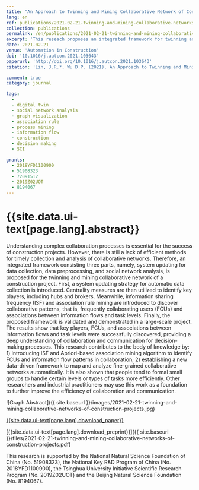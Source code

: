 ```yaml
---
title: "An Approach to Twinning and Mining Collaborative Network of Construction Projects"
lang: en
ref: publications/2021-02-21-twinning-and-mining-collaborative-networks-of-construction-projects
collection: publications
permalink: /en/publications/2021-02-21-twinning-and-mining-collaborative-networks-of-construction-projects
excerpt: 'This reseach proposes an integrated framework for twinning and mining of collaborative networks, hidden patterns such as key players, frequently collaborating users, information flow patterns could be identified, thereby improving efficiency of collaboration and communication'
date: 2021-02-21
venue: 'Automation in Construction'
doi: '10.1016/j.autcon.2021.103643'
paperurl: 'http://doi.org/10.1016/j.autcon.2021.103643'
citation: 'Lin, J.R.*, Wu D.P. (2021). An Approach to Twinning and Mining Collaborative Network of Construction Projects. <i>Automation in Construction</i>, 125, 103643. doi: 10.1016/j.autcon.2021.103643'

comment: true
category: journal

tags: 
  - 
  - digital twin
  - social network analysis
  - graph visualization
  - association rule
  - process mining
  - information flow
  - construction
  - decision making
  - SCI

grants:
  - 2018YFD1100900
  - 51908323
  - 72091512
  - 2019Z02UOT
  - 8194067
---
```



{{site.data.ui-text[page.lang].abstract}}
====

Understanding complex collaboration processes is essential for the success of construction projects. However, there is still a lack of efficient methods for timely collection and analysis of collaborative networks. Therefore, an integrated framework consisting three parts, namely, system updating for data collection, data preprocessing, and social network analysis, is proposed for the twinning and mining collaborative network of a construction project. First, a system updating strategy for automatic data collection is introduced. Centrality measures are then utilized to identify key players, including hubs and brokers. Meanwhile, information sharing frequency (ISF) and association rule mining are introduced to discover collaborative patterns, that is, frequently collaborating users (FCUs) and associations between information flows and task levels. Finally, the proposed framework is validated and demonstrated in a large-scale project. The results show that key players, FCUs, and associations between information flows and task levels were successfully discovered, providing a deep understanding of collaboration and communication for decision-making processes. This research contributes to the body of knowledge by: 1) introducing ISF and Apriori-based association mining algorithm to identify FCUs and information flow patterns in collaboration; 2) establishing a new data-driven framework to map and analyze fine-grained collaborative networks automatically. It is also shown that people tend to formal small groups to handle certain levels or types of tasks more efficiently. Other researchers and industrial practitioners may use this work as a foundation to further improve the efficiency of collaboration and communication.

![Graph Abstract]({{ site.baseurl }}/images/2021-02-21-twinning-and-mining-collaborative-networks-of-construction-projects.jpg)

[{{site.data.ui-text[page.lang].download_paper}}]({{page.paperurl}})

[{{site.data.ui-text[page.lang].download_preprint}}]({{ site.baseurl }}/files/2021-02-21-twinning-and-mining-collaborative-networks-of-construction-projects.pdf)

This research is supported by the National Natural Science Foundation of China (No. 51908323), the National Key R&D Program of China (No. 2018YFD1100900), the Tsinghua University Initiative Scientific Research Program (No. 2019Z02UOT) and the Beijing Natural Science Foundation (No. 8194067).



